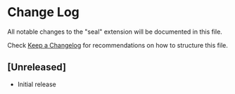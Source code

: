 # Change Log

All notable changes to the "seal" extension will be documented in this file.

Check [Keep a Changelog](http://keepachangelog.com/) for recommendations on how to structure this file.

## [Unreleased]

- Initial release